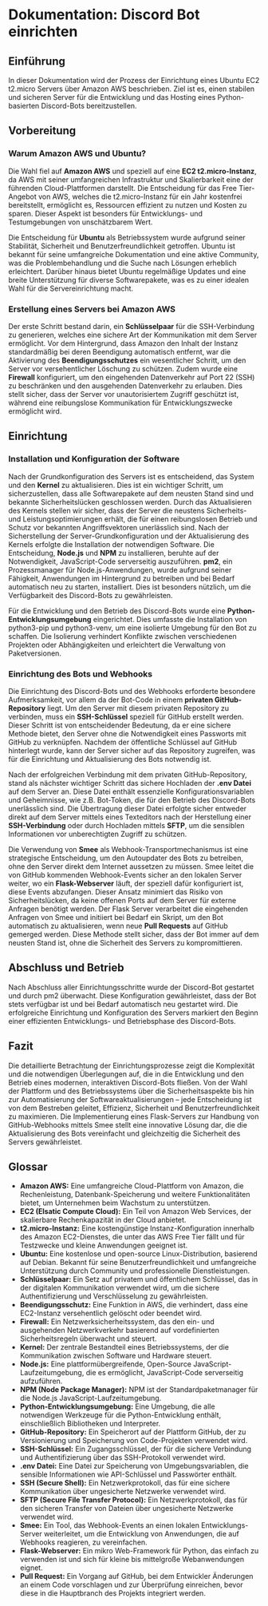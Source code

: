 # Dokumentation: Discord Bot einrichten

## Einführung

In dieser Dokumentation wird der Prozess der Einrichtung eines Ubuntu EC2 t2.micro Servers über Amazon AWS beschrieben. Ziel ist es, einen stabilen und sicheren Server für die Entwicklung und das Hosting eines Python-basierten Discord-Bots bereitzustellen.

## Vorbereitung

### Warum Amazon AWS und Ubuntu?

Die Wahl fiel auf **Amazon AWS** und speziell auf eine **EC2 t2.micro-Instanz**, da AWS mit seiner umfangreichen Infrastruktur und Skalierbarkeit eine der führenden Cloud-Plattformen darstellt. Die Entscheidung für das Free Tier-Angebot von AWS, welches die t2.micro-Instanz für ein Jahr kostenfrei bereitstellt, ermöglicht es, Ressourcen effizient zu nutzen und Kosten zu sparen. Dieser Aspekt ist besonders für Entwicklungs- und Testumgebungen von unschätzbarem Wert.

Die Entscheidung für **Ubuntu** als Betriebssystem wurde aufgrund seiner Stabilität, Sicherheit und Benutzerfreundlichkeit getroffen. Ubuntu ist bekannt für seine umfangreiche Dokumentation und eine aktive Community, was die Problembehandlung und die Suche nach Lösungen erheblich erleichtert. Darüber hinaus bietet Ubuntu regelmäßige Updates und eine breite Unterstützung für diverse Softwarepakete, was es zu einer idealen Wahl für die Servereinrichtung macht.

### Erstellung eines Servers bei Amazon AWS

Der erste Schritt bestand darin, ein **Schlüsselpaar** für die SSH-Verbindung zu generieren, welches eine sichere Art der Kommunikation mit dem Server ermöglicht. Vor dem Hintergrund, dass Amazon den Inhalt der Instanz standardmäßig bei deren Beendigung automatisch entfernt, war die Aktivierung des **Beendigungsschutzes** ein wesentlicher Schritt, um den Server vor versehentlicher Löschung zu schützen. Zudem wurde eine **Firewall** konfiguriert, um den eingehenden Datenverkehr auf Port 22 (SSH) zu beschränken und den ausgehenden Datenverkehr zu erlauben. Dies stellt sicher, dass der Server vor unautorisiertem Zugriff geschützt ist, während eine reibungslose Kommunikation für Entwicklungszwecke ermöglicht wird.

## Einrichtung

### Installation und Konfiguration der Software

Nach der Grundkonfiguration des Servers ist es entscheidend, das System und den **Kernel** zu aktualisieren. Dies ist ein wichtiger Schritt, um sicherzustellen, dass alle Softwarepakete auf dem neusten Stand sind und bekannte Sicherheitslücken geschlossen werden. Durch das Aktualisieren des Kernels stellen wir sicher, dass der Server die neustens Sicherheits- und Leistungsoptimierungen erhält, die für einen reibungslosen Betrieb und Schutz vor bekannten Angriffsvektoren unerlässlich sind. Nach der Sicherstellung der Server-Grundkonfiguration und der Aktualisierung des Kernels erfolgte die Installation der notwendigen Software. Die Entscheidung, **Node.js** und **NPM** zu installieren, beruhte auf der Notwendigkeit, JavaScript-Code serverseitig auszuführen. **pm2**, ein Prozessmanager für Node.js-Anwendungen, wurde aufgrund seiner Fähigkeit, Anwendungen im Hintergrund zu betreiben und bei Bedarf automatisch neu zu starten, installiert. Dies ist besonders nützlich, um die Verfügbarkeit des Discord-Bots zu gewährleisten.

Für die Entwicklung und den Betrieb des Discord-Bots wurde eine **Python-Entwicklungsumgebung** eingerichtet. Dies umfasste die Installation von python3-pip und python3-venv, um eine isolierte Umgebung für den Bot zu schaffen. Die Isolierung verhindert Konflikte zwischen verschiedenen Projekten oder Abhängigkeiten und erleichtert die Verwaltung von Paketversionen.

### Einrichtung des Bots und Webhooks

Die Einrichtung des Discord-Bots und des Webhooks erforderte besondere Aufmerksamkeit, vor allem da der Bot-Code in einem **privaten GitHub-Repository** liegt. Um den Server mit diesem privaten Repository zu verbinden, muss ein **SSH-Schlüssel** speziell für GitHub erstellt werden. Dieser Schritt ist von entscheidender Bedeutung, da er eine sichere Methode bietet, den Server ohne die Notwendigkeit eines Passworts mit GitHub zu verknüpfen. Nachdem der öffentliche Schlüssel auf GitHub hinterlegt wurde, kann der Server sicher auf das Repository zugreifen, was für die Einrichtung und Aktualisierung des Bots notwendig ist.

Nach der erfolgreichen Verbindung mit dem privaten GitHub-Repository, stand als nächster wichtiger Schritt das sichere Hochladen der **.env Datei** auf dem Server an. Diese Datei enthält essenzielle Konfigurationsvariablen und Geheimnisse, wie z.B. Bot-Token, die für den Betrieb des Discord-Bots unerlässlich sind. Die Übertragung dieser Datei erfolgte sicher entweder direkt auf dem Server mittels eines Texteditors nach der Herstellung einer **SSH-Verbindung** oder durch Hochladen mittels **SFTP**, um die sensiblen Informationen vor unberechtigten Zugriff zu schützen.

Die Verwendung von **Smee** als Webhook-Transportmechanismus ist eine strategische Entscheidung, um den Autoupdater des Bots zu betreiben, ohne den Server direkt dem Internet aussetzen zu müssen. Smee leitet die von GitHub kommenden Webhook-Events sicher an den lokalen Server weiter, wo ein **Flask-Webserver** läuft, der speziell dafür konfiguriert ist, diese Events abzufangen. Dieser Ansatz minimiert das Risiko von Sicherheitslücken, da keine offenen Ports auf dem Server für externe Anfragen benötigt werden. Der Flask Server verarbeitet die eingehenden Anfragen von Smee und initiiert bei Bedarf ein Skript, um den Bot automatisch zu aktualisieren, wenn neue **Pull Requests** auf GitHub gemerged werden. Diese Methode stellt sicher, dass der Bot immer auf dem neusten Stand ist, ohne die Sicherheit des Servers zu kompromittieren.

## Abschluss und Betrieb

Nach Abschluss aller Einrichtungsschritte wurde der Discord-Bot gestartet und durch pm2 überwacht. Diese Konfiguration gewährleistet, dass der Bot stets verfügbar ist und bei Bedarf automatisch neu gestartet wird. Die erfolgreiche Einrichtung und Konfiguration des Servers markiert den Beginn einer effizienten Entwicklungs- und Betriebsphase des Discord-Bots.

## Fazit

Die detaillierte Betrachtung der Einrichtungsprozesse zeigt die Komplexität und die notwendigen Überlegungen auf, die in die Entwicklung und den Betrieb eines modernen, interaktiven Discord-Bots fließen. Von der Wahl der Plattform und des Betriebssystems über die Sicherheitsaspekte bis hin zur Automatisierung der Softwareaktualisierungen – jede Entscheidung ist von dem Bestreben geleitet, Effizienz, Sicherheit und Benutzerfreundlichkeit zu maximieren. Die Implementierung eines Flask-Servers zur Handbung von GitHub-Webhooks mittels Smee stellt eine innovative Lösung dar, die die Aktualisierung des Bots vereinfacht und gleichzeitig die Sicherheit des Servers gewährleistet.

## Glossar

- **Amazon AWS:** Eine umfangreiche Cloud-Plattform von Amazon, die Rechenleistung, Datenbank-Speicherung und weitere Funktionalitäten bietet, um Unternehmen beim Wachstum zu unterstützen.
- **EC2 (Elsatic Compute Cloud):** Ein Teil von Amazon Web Services, der skalierbare Rechenkapazität in der Cloud anbietet.
- **t2.micro-Instanz:** Eine kostengünstige Instanz-Konfiguration innerhalb des Amazon EC2-Dienstes, die unter das AWS Free Tier fällt und für Testzwecke und kleine Anwendungen geeignet ist.
- **Ubuntu:** Eine kostenlose und open-source Linux-Distribution, basierend auf Debian. Bekannt für seine Benutzerfreundlichkeit und umfangreiche Unterstützung durch Community und professionelle Dienstleistungen.
- **Schlüsselpaar:** Ein Setz auf privatem und öffentlichem Schlüssel, das in der digitalen Kommunikation verwendet wird, um die sichere Authentifizierung und Verschlüsselung zu gewährleisten.
- **Beendigungsschutz:** Eine Funktion in AWS, die verhindert, dass eine EC2-Instanz versehentlich gelöscht oder beendet wird.
- **Firewall:** Ein Netzwerksicherheitssystem, das den ein- und ausgehenden Netzwerkverkehr basierend auf vordefinierten Sicherheitsregeln überwacht und steuert.
- **Kernel:** Der zentrale Bestandteil eines Betriebssystems, der die Kommunikation zwischen Software und Hardware steuert.
- **Node.js:** Eine plattformübergreifende, Open-Source JavaScript-Laufzeitumgebung, die es ermöglicht, JavaScript-Code serverseitig aufzuführen.
- **NPM (Node Package Manager):** NPM ist der Standardpaketmanager für die Node.js JavaScript-Laufzeitumgebung.
- **Python-Entwicklungsumgebung:** Eine Umgebung, die alle notwendigen Werkzeuge für die Python-Entwicklung enthält, einschließlich Bibliotheken und Interpreter.
- **GitHub-Repository:** Ein Speicherort auf der Plattform GitHub, der zu Versionierung und Speicherung von Code-Projekten verwendet wird.
- **SSH-Schlüssel:** Ein Zugangsschlüssel, der für die sichere Verbindung und Authentifizierung über das SSH-Protokoll verwendet wird.
- **.env Datei:** Eine Datei zur Speicherung von Umgebungsvariablen, die sensible Informationen wie API-Schlüssel und Passwörter enthält.
- **SSH (Secure Shell):** Ein Netzwerkprotokoll, das für eine sichere Kommunikation über ungesicherte Netzwerke verwendet wird.
- **SFTP (Secure File Transfer Protocol):** Ein Netzwerkprotokoll, das für den sicheren Transfer von Dateien über ungesicherte Netzwerke verwendet wird.
- **Smee:** Ein Tool, das Webhook-Events an einen lokalen Entwicklungs-Server weiterleitet, um die Entwicklung von Anwendungen, die auf Webhooks reagieren, zu vereinfachen.
- **Flask-Webserver:** Ein mikro Web-Framework für Python, das einfach zu verwenden ist und sich für kleine bis mittelgroße Webanwendungen eignet.
- **Pull Request:** Ein Vorgang auf GitHub, bei dem Entwickler Änderungen an einem Code vorschlagen und zur Überprüfung einreichen, bevor diese in die Hauptbranch des Projekts integriert werden.